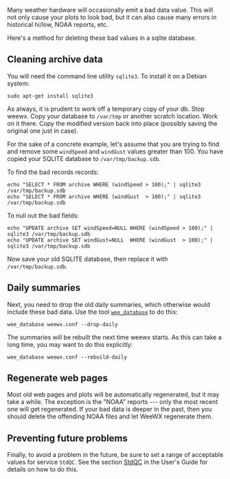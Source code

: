 Many weather hardware will occasionally emit a bad data value. This will not only cause your plots to look bad, but it can also cause many errors in historical hi/low, NOAA reports, etc.

Here's a method for deleting these bad values in a sqlite database. 

## Cleaning archive data

You will need the command line utility `sqlite3`. To install it on a Debian system:

    sudo apt-get install sqlite3

As always, it is prudent to work off a temporary copy of your db.  Stop weewx.  Copy your database to `/var/tmp` or another scratch location.  Work on it there.  Copy the modified version back into place (possibly saving the original one just in case).

For the sake of a concrete example, let's assume that you are trying to find and remove some `windSpeed` and `windGust` values greater than 100. You have copied your SQLITE database to `/var/tmp/backup.sdb`.

To find the bad records records:
~~~~~
echo "SELECT * FROM archive WHERE (windSpeed > 100);" | sqlite3 /var/tmp/backup.sdb
echo "SELECT * FROM archive WHERE (windGust  > 100);" | sqlite3 /var/tmp/backup.sdb
~~~~~

To null out the bad fields:
~~~~~
echo "UPDATE archive SET windSpeed=NULL WHERE (windSpeed > 100);" | sqlite3 /var/tmp/backup.sdb
echo "UPDATE archive SET windGust=NULL  WHERE (windGust  > 100);" | sqlite3 /var/tmp/backup.sdb
~~~~~

Now save your old SQLITE database, then replace it with `/var/tmp/backup.sdb`.

## Daily summaries

Next, you need to drop the old daily summaries, which otherwise would include these bad data. Use the tool [`wee_database`](http://www.weewx.com/docs/utilities.htm#wee_database_utility) to do this:

    wee_database weewx.conf --drop-daily

The summaries will be rebuilt the next time weewx starts. As this can take a long time, you
may want to do this explicitly:

    wee_database weewx.conf --rebuild-daily

## Regenerate web pages

Most old web pages and plots will be automatically regenerated, but it may take a while. The exception is
the "NOAA" reports --- only the most recent one will get regenerated. If your bad data is deeper in the
past, then you should delete the offending NOAA files and let WeeWX regenerate them.

## Preventing future problems

Finally, to avoid a problem in the future, be sure to set a range of acceptable values for service `StdQC`. See the section [StdQC](http://weewx.com/docs/usersguide.htm#StdQC) in the User's Guide for details on how to do this.
